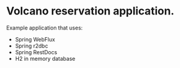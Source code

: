 # Volcano reservation application.

Example application that uses:
- Spring WebFlux
- Spring r2dbc
- Spring RestDocs
- H2 in memory database
